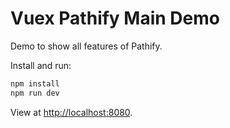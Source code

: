 # Vuex Pathify Main Demo

Demo to show all features of Pathify.

Install and run:

```bash
npm install
npm run dev
```

View at [http://localhost:8080](http://localhost:8080).
